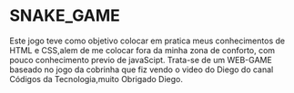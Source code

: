 # SNAKE_GAME

Este jogo teve como objetivo colocar em pratica meus conhecimentos de HTML e CSS,alem de me colocar fora da minha zona de conforto,
com pouco conhecimento previo de javaScipt.
 Trata-se de um WEB-GAME baseado no jogo da cobrinha que fiz vendo o video do Diego do canal Códigos da Tecnologia,muito Obrigado Diego.
